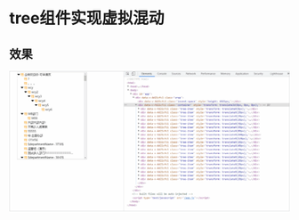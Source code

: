 # tree组件实现虚拟混动
## 效果
![invent.gif](https://github.com/zhan-hc/tree-inventScroll/blob/main/src/assets/gif/invent.gif)
